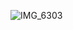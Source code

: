 ![IMG_6303](https://github.com/gabeak2/RP2040_PIO_DAC/assets/59489552/00976107-1233-43e9-a191-aa2627098579)
